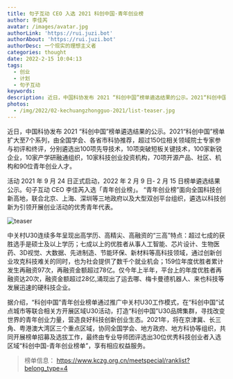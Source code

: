 ```yaml
---
title: 句子互动 CEO 入选 2021 科创中国·青年创业榜
author: 李佳芮
avatar: /images/avatar.jpg
authorLink: 'https://rui.juzi.bot'
authorAbout: 'https://rui.juzi.bot'
authorDesc: 一个现实的理想主义者
categories: thought
date: 2022-2-15 10:04:13
tags:
  - 创业
  - 计划
  - 句子互动
keywords:
description: 近日，中国科协发布 2021 “科创中国”榜单遴选结果的公示。2021“科创中国”榜单扩大至7个系列，由全国学会、各省市科协推荐，超过150位相关领域院士专家参与初评和终评，分别遴选出100项先导技术，10项突破短板关键技术，100家新锐企业，10家产学研融通组织，10家科技创业投资机构，70项开源产品、社区、机构和90位青年创业人才。
photos:
  - /img/2022/02-kechuangzhongguo-2021/list-teaser.jpg
---
```


近日，中国科协发布 2021 “科创中国”榜单遴选结果的公示。2021“科创中国”榜单扩大至7个系列，由全国学会、各省市科协推荐，超过150位相关领域院士专家参与初评和终评，分别遴选出100项先导技术，10项突破短板关键技术，100家新锐企业，10家产学研融通组织，10家科技创业投资机构，70项开源产品、社区、机构和90位青年创业人才。

活动 2021 年 9 月 24 日正式启动，2022 年 2 月 9 日- 2 月 15 日榜单遴选结果公示。句子互动 CEO 李佳芮入选「青年创业榜」。
“青年创业榜”面向全国科技创新高地，联合北京、上海、深圳等三地政府以及大型双创平台组织，遴选以科技创新为引领开展创业活动的优秀青年代表。

![teaser](/img/2022/02-kechuangzhongguo-2021/list-teaser.jpg)

中关村U30连续多年呈现出高学历、高精尖、高融资的“三高”特点：超过七成的获胜选手是硕士及以上学历；七成以上的优胜者从事人工智能、芯片设计、生物医药、3D视觉、大数据、先进制造、节能环保、新材料等高科技领域，通过创新创业攻克科技难关的同时，也为社会提供了数千个就业机会；159位年度优胜者累计发生再融资97次，再融资金额超过78亿。仅今年上半年，平台上的年度优胜者再融资达20次，融资金额超过28亿,涌现出了运去哪、梅卡曼德机器人、来也科技等发展迅速的硬科技企业。

据介绍，“科创中国”青年创业榜单通过推广中关村U30工作模式，在“科创中国”试点城市等联合相关方开展区域U30活动，打造“科创中国”U30品牌集群，寻找改变世界的青年创业力量，营造良好科技创新创业生态。2021年，将在京津冀、长三角、粤港澳大湾区三个重点区域，协同全国学会、地方政府、地方科协等组织，共同开展榜单招募及选拔工作，最终由专业导师团评选出30位优秀科技创业者入选区域“科创中国-青年创业榜单”，享有相应权益服务。

> 榜单信息： <https://www.kczg.org.cn/meetspecial/ranklist?belong_type=4>
